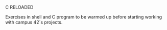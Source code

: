 C RELOADED

Exercises in shell and C program to be warmed up before starting working with campus 42´s projects.
